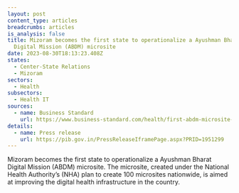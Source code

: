 ```yaml
---
layout: post
content_type: articles
breadcrumbs: articles
is_analysis: false
title: Mizoram becomes the first state to operationalize a Ayushman Bharat
  Digital Mission (ABDM) microsite
date: 2023-08-30T18:13:23.408Z
states:
  - Center-State Relations
  - Mizoram
sectors:
  - Health
subsectors:
  - Health IT
sources:
  - name: Business Standard
    url: https://www.business-standard.com/health/first-abdm-microsite-under-nha-100-microsites-project-launched-in-mizoram-123082300324_1.html
details:
  - name: Press release
    url: https://pib.gov.in/PressReleaseIframePage.aspx?PRID=1951299
---
```

Mizoram becomes the first state to operationalize a Ayushman Bharat Digital Mission (ABDM) microsite. The microsite, created under the National Health Authority’s (NHA) plan to create 100 microsites nationwide, is aimed at improving the digital health infrastructure in the country.
